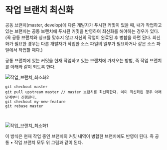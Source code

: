 # 작업 브랜치 최신화

공동 브랜치(master, develop)에 다른 개발자가 푸시한 커밋이 있을 때, 내가 작업하고 있는 브랜치는 공동 브랜치에 푸시된 커밋을 반영하여 최신화를 해야하는 경우가 있다.(꼭 공동 브랜치와 싱크를 맞추지 않고 자신의 작업이 완료된 후 병합을 하면 된다. 최신화가 필요한 경우는 다른 개발자가 작업한 소스 파일의 일부가 필요하거나 같은 소스 파일에서 작업할 때다.)

공통 브랜치에 있는 커밋을 현재 작업하고 있는 브랜치에 가져오는 방법, 즉 작업 브랜치를 아래와 같이 되도록 한다.

![작업_브랜치_최소화2](https://user-images.githubusercontent.com/61190690/167256603-0ebfc79c-5105-4403-be0a-ec20c1a36b9b.png)

```
git checkout master
git pull upstream master // master 브랜치를 최신화한다. 이미 최신화된 경우 아래 단계부터 진행한다.
git checkout my-new-feature
git rebase master
```

&nbsp;

![작업_브랜치_최소화1](https://user-images.githubusercontent.com/61190690/167256601-fdadaf8f-582d-41ef-b16a-38a74a4a3b38.png)

이 방식은 현재 작업 중인 브랜치의 커밋 내역이 병합한 브랜치에도 반영이 된다. 즉 공통 • 작업 브랜치 모두 위 그림과 같이 된다.